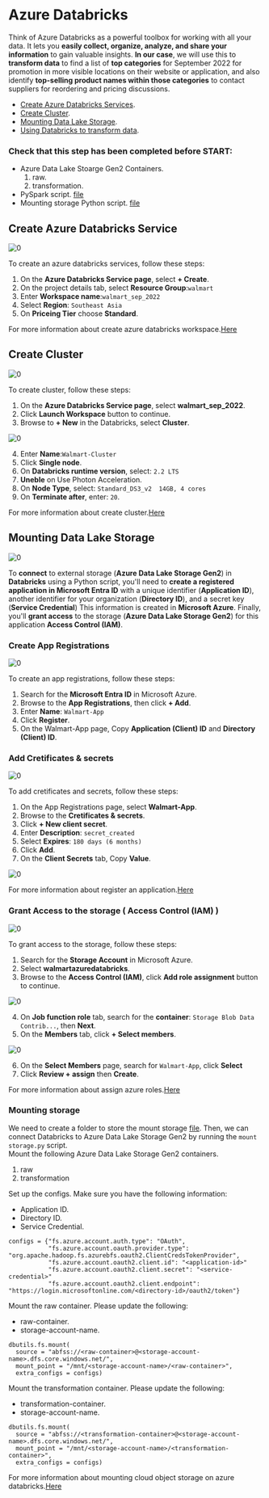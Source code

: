# Azure Databricks
Think of Azure Databricks as a powerful toolbox for working with all your data. It lets you **easily collect, organize, analyze, and share your information** to gain valuable insights. **In our case**, we will use this to **transform data** to find a list of **top categories** for September 2022 for promotion in more visible locations on their website or application, and also identify **top-selling product names within those categories** to contact suppliers for reordering and pricing discussions.

- [Create Azure Databricks Services](03-azure-databricks.md).<br>
- [Create Cluster](03-azure-databricks.md#Create-Cluster).<br>  
- [Mounting Data Lake Storage](04-synapse-analytics.md).<br>  
- [Using Databricks to transform data](04-synapse-analytics.md).<br>


### Check that this step has been completed before START:
- Azure Data Lake Stoarge Gen2 Containers.
  1. raw.
  2. transformation. 
- PySpark script. [file](https://github.com/thunchanokbow/Walmart-end-to-end-with-Azure-Databricks/blob/main/Walmart_Sep_2022.ipynb)
- Mounting storage Python script. [file](https://github.com/thunchanokbow/Walmart-end-to-end-with-Azure-Databricks/blob/main/mount_storage.py)

## Create Azure Databricks Service

![0](/images/25.png)

To create an azure databricks services, follow these steps:
1. On the **Azure Databricks Service page**, select **+ Create**.
2. On the project details tab, select **Resource Group**:`walmart`
3. Enter **Workspace name**:`walmart_sep_2022`
4. Select **Region**: `Southeast Asia`
5. On **Priceing Tier** choose **Standard**. 

For more information about create azure databricks workspace.[Here](https://learn.microsoft.com/en-us/azure/databricks/getting-started/)

## Create Cluster

![0](/images/26.png)

To create cluster, follow these steps:
1. On the **Azure Databricks Service page**, select **walmart_sep_2022**.
2. Click **Launch Workspace** button to continue.
3. Browse to **+ New** in the Databricks, select **Cluster**.

![0](/images/27.png)

4. Enter **Name**:`Walmart-Cluster`
5. Click **Single node**.
6. On **Databricks runtime version**, select: `2.2 LTS`
7. **Uneble** on Use Photon Acceleration.
8. On **Node Type**, select: `Standard_DS3_v2  14GB, 4 cores`
9. On **Terminate after**, enter: `20`.

For more information about create cluster.[Here](https://learn.microsoft.com/en-us/azure/databricks/compute/configure)

## Mounting Data Lake Storage

![0](/images/28.png)

To **connect** to external storage (**Azure Data Lake Storage Gen2**) in **Databricks** using a Python script, you'll need to **create a registered application in Microsoft Entra ID** with a unique identifier (**Application ID**), another identifier for your organization (**Directory ID**), and a secret key (**Service Credential**) This information is created in **Microsoft Azure**. Finally, you'll **grant access** to the storage (**Azure Data Lake Storage Gen2**) for this application **Access Control (IAM)**.

### Create App Registrations

![0](/images/29.png)

To create an app registrations, follow these steps:
1. Search for the **Microsoft Entra ID** in Microsoft Azure.
2. Browse to the **App Registrations**, then click **+ Add**.
3. Enter **Name**: `Walmart-App`
4. Click **Register**.
5. On the Walmart-App page, Copy **Application (Client) ID** and **Directory (Client) ID**.

### Add Cretificates & secrets

![0](/images/30.png)

To add cretificates and secrets, follow these steps:
1. On the App Registrations page, select **Walmart-App**.
2. Browse to the **Cretificates & secrets**.
3. Click **+ New client secret**.
4. Enter **Description**: `secret_created`
5. Select **Expires**: `180 days (6 months)`
6. Click **Add**.
7. On the **Client Secrets** tab, Copy **Value**. 

![0](/images/31.png)

For more information about register an application.[Here](https://learn.microsoft.com/en-us/entra/identity-platform/quickstart-register-app)

### Grant Access to the storage ( Access Control (IAM) )

![0](/images/33.png)

To grant access to the storage, follow these steps:
1. Search for the **Storage Account** in Microsoft Azure.
2. Select **walmartazuredatabricks**.
3. Browse to the **Access Control (IAM)**, click **Add role assignment** button to continue.

![0](/images/34.png)

4. On **Job function role** tab, search for the **container**: `Storage Blob Data Contrib...`, then **Next**.
5. On the **Members** tab, click **+ Select members**.

![0](/images/35.png)

6. On the **Select Members** page, search for `Walmart-App`, click **Select**
7. Click **Review + assign** then **Create**.   

For more information about assign azure roles.[Here](https://learn.microsoft.com/en-us/azure/role-based-access-control/role-assignments-portal?tabs=delegate-condition)


### Mounting storage
We need to create a folder to store the mount storage [file](https://github.com/thunchanokbow/Walmart-end-to-end-with-Azure-Databricks/blob/main/mount_storage.py). Then, we can connect Databricks to Azure Data Lake Storage Gen2 by running the `mount storage.py` script. <br>
Mount the following Azure Data Lake Storage Gen2 containers. <br>
1. raw
2. transformation


Set up the configs. Make sure you have the following information: 
- Application ID.
- Directory ID.
- Service Credential.

```
configs = {"fs.azure.account.auth.type": "OAuth",
           "fs.azure.account.oauth.provider.type": "org.apache.hadoop.fs.azurebfs.oauth2.ClientCredsTokenProvider",
           "fs.azure.account.oauth2.client.id": "<application-id>"
           "fs.azure.account.oauth2.client.secret": "<service-credential>"
           "fs.azure.account.oauth2.client.endpoint": "https://login.microsoftonline.com/<directory-id>/oauth2/token"}  

```

Mount the raw container. Please update the following:
- raw-container.
- storage-account-name.

```
dbutils.fs.mount(
  source = "abfss://<raw-container>@<storage-account-name>.dfs.core.windows.net/", 
  mount_point = "/mnt/<storage-account-name>/<raw-container>", 
  extra_configs = configs)
```

Mount the transformation container. Please update the following:
- transformation-container.
- storage-account-name.

```
dbutils.fs.mount(
  source = "abfss://<transformation-container>@<storage-account-name>.dfs.core.windows.net/", 
  mount_point = "/mnt/<storage-account-name>/<transformation-container>", 
  extra_configs = configs)
```
 
For more information about mounting cloud object storage on azure databricks.[Here](https://learn.microsoft.com/en-us/azure/databricks/dbfs/mounts)
